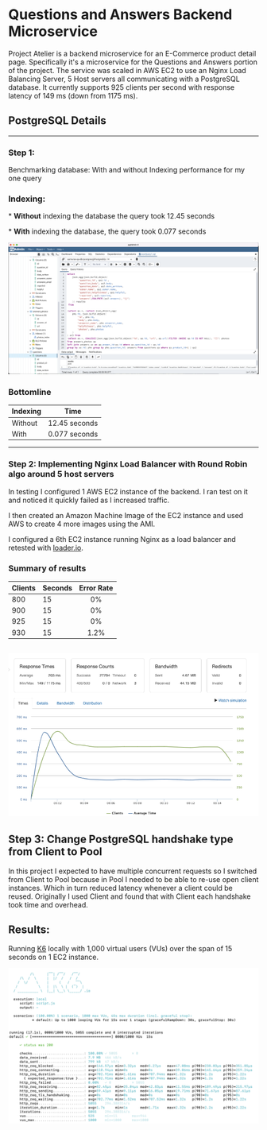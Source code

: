 # Questions and Answers Backend Microservice
Project Atelier is a backend microservice for an E-Commerce product detail page.  Specifically it's a microservice for the Questions and Answers portion of the project. The service was scaled in AWS EC2 to use an Nginx Load Balancing Server, 5 Host servers all communicating with a PostgreSQL database. It currently supports 925 clients per second with response latency of 149 ms (down from 1175 ms).

## PostgreSQL Details
----
### Step 1:
Benchmarking database: With and without Indexing performance for my one query

### Indexing:
\* **Without** indexing the database the query took 12.45 seconds

\* **With** indexing the database, the query took 0.077 seconds

![With Index](images/PGAdmin1.png)

### Bottomline

| Indexing | Time          |
| :---     | :----:        |
| Without  | 12.45 seconds |
| With     | 0.077 seconds |

---

### Step 2: Implementing Nginx Load Balancer with Round Robin algo around 5 host servers
In testing I configured 1 AWS EC2 instance of the backend.  I ran test on it and noticed it quickly failed as I increased traffic.

I then created an Amazon Machine Image of the EC2 instance and used AWS to create 4 more images using the AMI.

I configured a 6th EC2 instance running Nginx as a load balancer and retested with [loader.io](https://loader.io/).

### Summary of results

| Clients | Seconds | Error Rate |
| :---    | :---    | :----:     |
| 800     | 15      | 0%         |
| 900     | 15      | 0%         |
| 925     | 15      | 0%         |
| 930     | 15      | 1.2%       |

![loader_io](images/loader_io.png)
---
## Step 3: Change PostgreSQL handshake type from Client to Pool

In this project I expected to have multiple concurrent requests so I switched from Client to Pool because in Pool I needed to be able to re-use open client instances.  Which in turn reduced latency whenever a client could be reused.  Originally I used Client and found that with Client each handshake took time and overhead.

## Results:
Running [K6](https://k6.io/) locally with 1,000 virtual users (VUs) over the span of 15 seconds on 1 EC2 instance.

![K6-Pool](images/K6_Pool.png)